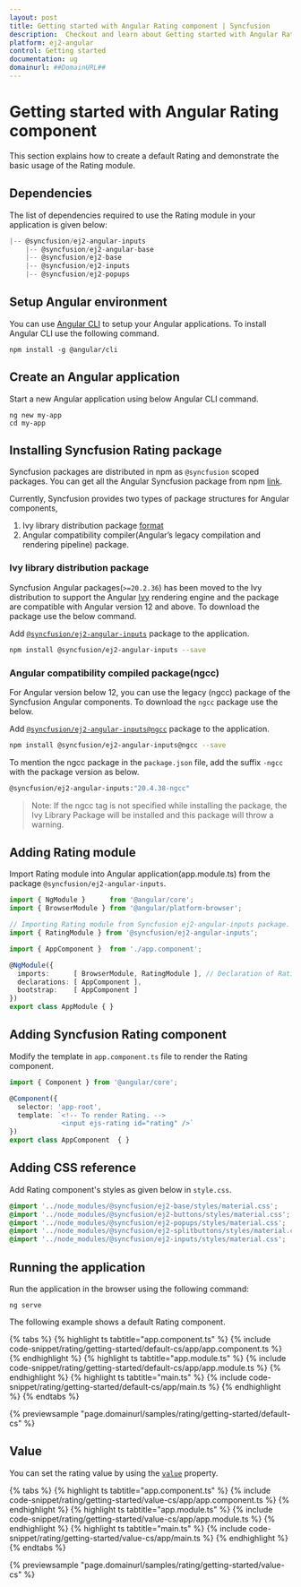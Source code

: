 ```yaml
---
layout: post
title: Getting started with Angular Rating component | Syncfusion
description:  Checkout and learn about Getting started with Angular Rating component of Syncfusion Essential JS 2 and more details.
platform: ej2-angular
control: Getting started 
documentation: ug
domainurl: ##DomainURL##
---
```


# Getting started with Angular Rating component

This section explains how to create a default Rating and demonstrate the basic usage of the Rating module.

## Dependencies

The list of dependencies required to use the Rating module in your application is given below:

```javascript
|-- @syncfusion/ej2-angular-inputs
    |-- @syncfusion/ej2-angular-base
    |-- @syncfusion/ej2-base
    |-- @syncfusion/ej2-inputs
    |-- @syncfusion/ej2-popups
```

## Setup Angular environment

You can use [Angular CLI](https://github.com/angular/angular-cli) to setup your Angular applications. To install Angular CLI use the following command.

```
npm install -g @angular/cli
```

## Create an Angular application

Start a new Angular application using below Angular CLI command.

```
ng new my-app
cd my-app
```

## Installing Syncfusion Rating package

Syncfusion packages are distributed in npm as `@syncfusion` scoped packages. You can get all the Angular Syncfusion package from npm [link]( https://www.npmjs.com/search?q=%40syncfusion%2Fej2-angular- ).

Currently, Syncfusion provides two types of package structures for Angular components,
1. Ivy library distribution package [format](https://angular.io/guide/angular-package-format#angular-package-format)
2. Angular compatibility compiler(Angular’s legacy compilation and rendering pipeline) package.

### Ivy library distribution package

Syncfusion Angular packages(`>=20.2.36`) has been moved to the Ivy distribution to support the Angular [Ivy](https://docs.angular.lat/guide/ivy) rendering engine and the package are compatible with Angular version 12 and above. To download the package use the below command.

Add [`@syncfusion/ej2-angular-inputs`](https://www.npmjs.com/package/@syncfusion/ej2-angular-inputs/v/20.4.38) package to the application.

```bash
npm install @syncfusion/ej2-angular-inputs --save
```

### Angular compatibility compiled package(ngcc)

For Angular version below 12, you can use the legacy (ngcc) package of the Syncfusion Angular components. To download the `ngcc` package use the below.

Add [`@syncfusion/ej2-angular-inputs@ngcc`](https://www.npmjs.com/package/@syncfusion/ej2-angular-inputs/v/20.4.38-ngcc) package to the application.

```bash
npm install @syncfusion/ej2-angular-inputs@ngcc --save
```

To mention the ngcc package in the `package.json` file, add the suffix `-ngcc` with the package version as below.

```bash
@syncfusion/ej2-angular-inputs:"20.4.38-ngcc"
```

>Note: If the ngcc tag is not specified while installing the package, the Ivy Library Package will be installed and this package will throw a warning.

## Adding Rating module

Import Rating module into Angular application(app.module.ts) from the package
`@syncfusion/ej2-angular-inputs`.

```typescript
import { NgModule }      from '@angular/core';
import { BrowserModule } from '@angular/platform-browser';

// Importing Rating module from Syncfusion ej2-angular-inputs package.
import { RatingModule } from '@syncfusion/ej2-angular-inputs';

import { AppComponent }  from './app.component';

@NgModule({
  imports:      [ BrowserModule, RatingModule ], // Declaration of RatingModule into NgModule.
  declarations: [ AppComponent ],
  bootstrap:    [ AppComponent ]
})
export class AppModule { }
```

## Adding Syncfusion Rating component

Modify the template in `app.component.ts` file to render the Rating component.

```typescript
import { Component } from '@angular/core';

@Component({
  selector: 'app-root',
  template: `<!-- To render Rating. -->
             <input ejs-rating id="rating" />`
})
export class AppComponent  { }
```

## Adding CSS reference

Add Rating component's styles as given below in `style.css`.

```css
@import '../node_modules/@syncfusion/ej2-base/styles/material.css';
@import '../node_modules/@syncfusion/ej2-buttons/styles/material.css';
@import '../node_modules/@syncfusion/ej2-popups/styles/material.css';
@import '../node_modules/@syncfusion/ej2-splitbuttons/styles/material.css';
@import '../node_modules/@syncfusion/ej2-inputs/styles/material.css';
```

## Running the application

Run the application in the browser using the following command:

```
ng serve
```

The following example shows a default Rating component.

{% tabs %}
{% highlight ts tabtitle="app.component.ts" %}
{% include code-snippet/rating/getting-started/default-cs/app/app.component.ts %}
{% endhighlight %}
{% highlight ts tabtitle="app.module.ts" %}
{% include code-snippet/rating/getting-started/default-cs/app/app.module.ts %}
{% endhighlight %}
{% highlight ts tabtitle="main.ts" %}
{% include code-snippet/rating/getting-started/default-cs/app/main.ts %}
{% endhighlight %}
{% endtabs %}

{% previewsample "page.domainurl/samples/rating/getting-started/default-cs" %}

## Value

You can set the rating value by using the [`value`](https://ej2.syncfusion.com/angular/documentation/api/rating#value) property.

{% tabs %}
{% highlight ts tabtitle="app.component.ts" %}
{% include code-snippet/rating/getting-started/value-cs/app/app.component.ts %}
{% endhighlight %}
{% highlight ts tabtitle="app.module.ts" %}
{% include code-snippet/rating/getting-started/value-cs/app/app.module.ts %}
{% endhighlight %}
{% highlight ts tabtitle="main.ts" %}
{% include code-snippet/rating/getting-started/value-cs/app/main.ts %}
{% endhighlight %}
{% endtabs %}

{% previewsample "page.domainurl/samples/rating/getting-started/value-cs" %}
